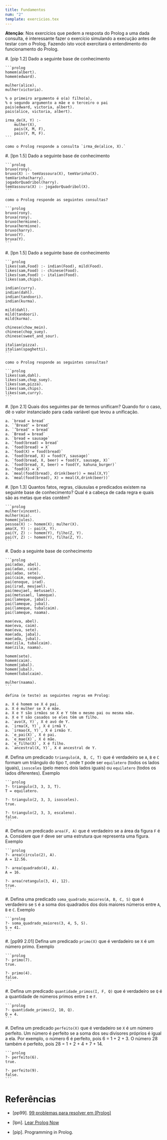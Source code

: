 ```yaml
---
title: Fundamentos
num: "2"
template: exercicios.tex
---
```


**Atenção**: Nos exercícios que pedem a resposta do Prolog a uma dada consulta,
é interessante fazer o exercício simulando a execução antes de testar com
o Prolog. Fazendo isto você exercitará o entendimento do funcionamento do
Prolog.

#.  [pip 1.2] Dado a seguinte base de conhecimento

    ```prolog
    homem(albert).
    homem(edward).

    mulher(alice).
    mulher(victoria).

    % o primeiro argumento é o(a) filho(a),
    % o segundo argumento a mãe e o terceiro o pai
    pais(edward, victoria, albert).
    pais(alice, victoria, albert).

    irma_de(X, Y) :-
        mulher(X),
        pais(X, M, F),
        pais(Y, M, F).
    ```

    como o Prolog responde a consulta `irma_de(alice, X).`

#.  [lpn 1.5] Dado a seguinte base de conhecimento

    ```prolog
    bruxo(rony).
    bruxo(X) :- temVassoura(X), temVarinha(X).
    temVarinha(harry).
    jogadorQuadribol(harry).
    temVassoura(X) :- jogadorQuadribol(X).
    ```

    como o Prolog responde as seguintes consultas?

    ```prolog
    bruxo(rony).
    bruxa(rony).
    bruxo(hermione).
    bruxa(hermione).
    bruxo(harry).
    bruxo(Y).
    bruxa(Y).
    ```

#.  [lpn 1.5] Dado a seguinte base de conhecimento

    ```prolog
    likes(sam,Food) :- indian(Food), mild(Food).
    likes(sam,Food) :- chinese(Food).
    likes(sam,Food) :- italian(Food).
    likes(sam,chips).

    indian(curry).
    indian(dahl).
    indian(tandoori).
    indian(kurma).

    mild(dahl).
    mild(tandoori).
    mild(kurma).

    chinese(chow_mein).
    chinese(chop_suey).
    chinese(sweet_and_sour).

    italian(pizza).
    italian(spaghetti).
    ```

    como o Prolog responde as seguintes consultas?

    ```prolog
    likes(sam,dahl).
    likes(sam,chop_suey).
    likes(sam,pizza).
    likes(sam,chips).
    likes(sam,curry).
    ```

#.  [lpn 2.1] Quais dos seguintes par de termos unificam? Quando for o caso, dê
    o valor instanciado para cada variável que levou a unificação.

    a. `bread = bread`
    a. `’Bread’ = bread`
    a. `’bread’ = bread`
    a. `Bread = bread`
    a. `bread = sausage`
    a. `food(bread) = bread`
    a. `food(bread) = X`
    a. `food(X) = food(bread)`
    a. `food(bread, X) = food(Y, sausage)`
    a. `food(bread, X, beer) = food(Y, sausage, X)`
    a. `food(bread, X, beer) = food(Y, kahuna_burger)`
    a. `food(X) = X`
    a. `meal(food(bread), drink(beer)) = meal(X,Y)`
    a. `meal(food(bread), X) = meal(X,drink(beer))`

#.  [lpn 1.3] Quantos fatos, regras, cláusulas e predicados existem na seguinte
    base de conhecimento? Qual é a cabeça de cada regra e quais são as metas
    que elas contêm?

    ```prolog
    mulher(vincent).
    mulher(mia).
    homem(jules).
    pessoa(X) :- homem(X); mulher(X).
    ama(X, Y) :- pai(X, Y).
    pai(Y, Z) :- homem(Y), filho(Z, Y).
    pai(Y, Z) :- homem(Y), filha(Z, Y).
    ```

#.  Dado a seguinte base de conhecimento

    ```prolog
    pai(adao, abel).
    pai(adao, caim).
    pai(adao, sete).
    pai(caim, enoque).
    pai(enoque, irad).
    pai(irad, meujael).
    pai(meujael, metusael).
    pai(metusael, lameque).
    pai(lameque, jabal).
    pai(lameque, jubal).
    pai(lameque, tubalcaim).
    pai(lameque, naama).

    mae(eva, abel).
    mae(eva, caim).
    mae(eva, sete).
    mae(ada, jabal).
    mae(ada, jubal).
    mae(zila, tubalcaim).
    mae(zila, naama).

    homem(sete).
    homem(caim).
    homem(jabal).
    homem(jubal).
    homem(tubalcaim).

    mulher(naama).
    ```

    defina (e teste) as seguintes regras em Prolog:

    a. X é homem se X é pai.
    a. X é mulher se X é mãe.
    a. X e Y são irmãos se X e Y têm o mesmo pai ou mesma mãe.
    a. X e Y são casados se eles têm um filho.
    a. `avo(X, Y)`, X é avó de Y.
    a. `irma(X, Y)`, X é irmã Y.
    a. `irmao(X, Y)`, X é irmão Y.
    a. `e_pai(X)`, X é pai.
    a. `e_mae(X)`, X é mãe.
    a. `e_filho(X)`, X é filho.
    a. `ancestral(X, Y)`, X é ancestral de Y.

#.  Defina um predicado `triangulo(A, B, C, T)` que é verdadeiro se `A`, `B`
    e `C` formam um triângulo do tipo `T`, onde `T` pode ser `equilatero`
    (todos os lados iguais), `isosceles` (pelo menos dois lados iguais) ou
    `equilatero` (todos os lados diferentes). Exemplo

    ```prolog
    ?- triangulo(3, 3, 3, T).
    T = equilatero.

    ?- triangulo(2, 3, 3, isosceles).
    true.

    ?- triangulo(2, 3, 3, escaleno).
    false.
    ```

#.  Defina um predicado `area(F, A)` que é verdadeiro se a área da figura `F`
    é `A`. Considere que `F` deve ser uma estrutura que representa uma figura.
    Exemplo

    ```prolog
    ?- area(circulo(2), A).
    A = 12.56.

    ?- area(quadrado(4), A).
    A = 16.

    ?- area(retangulo(3, 4), 12).
    true.
    ```

#.  Defina uma predicado `soma_quadrado_maiores(A, B, C, S)` que é verdadeiro
    se `S` é a soma dos quadrados dos dois maiores números entre `A`, `B`
    e `C`. Exemplo

    ```prolog
    ?- soma_quadrado_maiores(3, 4, 5, S).
    S = 41.
    ```

#.  [pp99 2.01] Defina um predicado `primo(X)` que é verdadeiro se `X` é um
    número primo. Exemplo

    ```prolog
    ?- primo(7).
    true.

    ?- primo(4).
    false.
    ```

#.  Defina um predicado `quantidade_primos(I, F, Q)` que é verdadeiro se `Q`
    é a quantidade de números primos entre `I` e `F`.

    ```prolog
    ?- quantidade_primos(2, 10, Q).
    Q = 4.
    ```

#.  Defina um predicado `perfeito(X)` que é verdadeiro se `X` é um número
    perfeito. Um número é perfeito se a soma dos seu divisores próprios é igual
    a ela. Por exemplo, o número 6 é perfeito, pois 6 = 1 + 2 + 3. O número 28
    também é perfeito, pois 28 = 1 + 2 + 4 + 7 + 14.

    ```prolog
    ?- perfeito(6).
    true.

    ?- perfeito(9).
    false.
    ```

# Referências

-   [pp99]. [99 problemas para resolver em (Prolog)](https://sites.google.com/site/prologsite/prolog-problems)

-   [lpn]. [Lear Prolog Now](http://www.learnprolognow.org/lpnpage.php?pagetype=html&pageid=lpn-html)

-   [pip]. Programming in Prolog.

<!-- vim: set spell spelllang=pt_br: !-->
